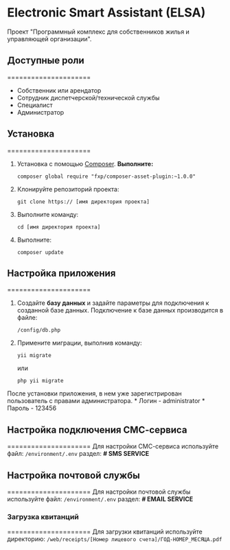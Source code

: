 Electronic Smart Assistant (ELSA)
=====================

Проект "Программный комплекс для собственников жилья и управляющей организации".

## Доступные роли
=====================
* Собственник или арендатор
* Сотрудник диспетчерской/технической службы
* Специалист
* Администратор

## Установка
=====================

1. Установка с помощью [Composer](http://getcomposer.org/). **Выполните:**
    ```
    composer global require "fxp/composer-asset-plugin:~1.0.0"
    ```
2. Клонируйте репозиторий проекта:
    ```
    git clone https:// [имя директория проекта]
    ```
3. Выполните команду:
    ```
    cd [имя директория проекта]
    ```
4. Выполните:
    ```
    composer update
    ```


## Настройка приложения
=====================

1. Создайте **базу данных** и задайте параметры для подключения к созданной базе данных. Подключение к базе данных производится в файле:
    ```
    /config/db.php
    ```
2. Примените миграции, выполнив команду:
    ```
    yii migrate
    ```
    или
    ```
    php yii migrate
    ```

После установки приложения, в нем уже зарегистрирован пользователь с правами администратора.
    * Логин - administrator
    * Пароль - 123456


## Настройка подключения СМС-сервиса
=====================
Для настройки СМС-сервиса используйте файл:
    ```
    /environment/.env
    ```
раздел: **# SMS SERVICE**


## Настройка почтовой службы
=====================
Для настройки почтовой службы используйте файл:
    ```
    /environment/.env
    ```
раздел: **# EMAIL SERVICE**


### Загрузка квитанций
=====================
Для загрузки квитанций используйте директорию:
    ```
    /web/receipts/[Номер лицевого счета]/ГОД-НОМЕР_МЕСЯЦА.pdf
    ```

